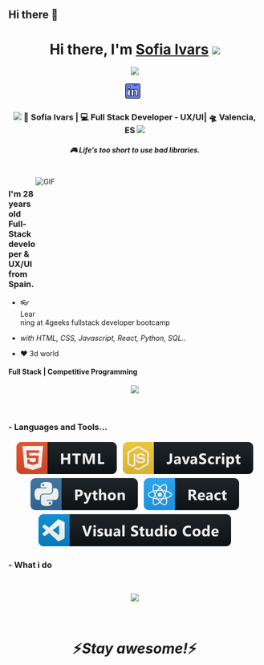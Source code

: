 ## Hi there 👋

<!--
**Sofiaivars/Sofiaivars** is a ✨ _special_ ✨ repository because its `README.md` (this file) appears on your GitHub profile.

Here are some ideas to get you started:

- 🔭 I’m currently working on ...
- 🌱 I’m currently learning ...
- 👯 I’m looking to collaborate on ...
- 🤔 I’m looking for help with ...
- 💬 Ask me about ...
- 📫 How to reach me: ...
- 😄 Pronouns: ...
- ⚡ Fun fact: ...
-->



<div align="center">
   <h1>Hi there, I'm <a href="https://hemant.codes">Sofia Ivars</a> <img src="https://media.giphy.com/media/susVmXQlij43HTsC8e/giphy.gif?cid=ecf05e47ve332i4x7b6q9xy4hzz7wz0be2723yyejr6fkk4m&ep=v1_gifs_search&rid=giphy.gif&ct=g" width="25px"> </h1>
      
   <img src="https://pronoun.cyou/x/y?subject=He&object=Him&height=20"> 
</div>

<p align='center'>
   <a href="https://www.linkedin.com/in/sofia-ivars/"><img height="30" src="https://raw.githubusercontent.com/8bithemant/8bithemant/master/linkedin.png?raw=true"></a>&nbsp;&nbsp;
   

<div align="center">
<h3><img src="https://media.giphy.com/media/WUlplcMpOCEmTGBtBW/giphy.gif" width="30"> 👾 Sofia Ivars  | 💻 Full Stack Developer - UX/UI| 🛸 Valencia, ES <img src="https://media.giphy.com/media/WUlplcMpOCEmTGBtBW/giphy.gif" width="30"></h3>
</div>

 <h5 align="center">
   <i>🎮 Life’s too short to use bad libraries.
</i>
  </h5>
  
<br />
<img align="right" height="270px" width="450px" alt="GIF" src="https://media.giphy.com/media/susVmXQlij43HTsC8e/giphy.gif?cid=ecf05e47ve332i4x7b6q9xy4hzz7wz0be2723yyejr6fkk4m&ep=v1_gifs_search&rid=giphy.gif&ct=g" />
<p align="center">
  <h3> I'm 28 years old Full-Stack developer & UX/UI from Spain.</h3>
</p>

 - 👓 Learning at 4geeks fullstack developer bootcamp
 
 - <i>with HTML, CSS, Javascript, React, Python, SQL..</i>
   
- ❤️ 3d world
  
 
 <p align="center">
  <h4> Full Stack | Competitive Programming </h4>
   </p>

<!--  -->

<p align="center" >
<a href="https://github.com/anuraghazra/github-readme-stats"> 
    <img  src="https://github-readme-stats.vercel.app/api?username=mayhemantt&&show_icons=true&theme=radical"/>
  </a>

</p>

<br />

### - Languages and Tools...

<p align="center">
  <!-- For more icons please follow  https://github.com/MikeCodesDotNET/ColoredBadges -->
  <img src="https://raw.githubusercontent.com/8bithemant/8bithemant/master/svg/dev/languages/html.svg" alt="html" style="vertical-align:top; margin:4px">    
  
  <img src="https://raw.githubusercontent.com/8bithemant/8bithemant/master/svg/dev/languages/js.svg" alt="js" style="vertical-align:top; margin:4px">
  <img src="https://raw.githubusercontent.com/8bithemant/8bithemant/master/svg/dev/languages/python.svg" alt="python" style="vertical-align:top; margin:4px">
  <img src="https://raw.githubusercontent.com/8bithemant/8bithemant/master/svg/dev/frameworks/react.svg" alt="react" style="vertical-align:top; margin:4px">
  <img src="https://raw.githubusercontent.com/8bithemant/8bithemant/master/svg/dev/tools/visualstudio_code.svg" alt="vscode" style="vertical-align:top; margin:4px">
</p>




 ### - What i do


<br />

<p align="center">
   <img src="https://media.giphy.com/media/JqmupuTVZYaQX5s094/giphy.gif?cid=790b7611l91t7kmjz543utwwdwx2s9kx8yisnc4zi9qmbceq&ep=v1_gifs_search&rid=giphy.gif&ct=g" />
   </p>
   
   
<br />




<h1 align='center'>⚡️<i>Stay awesome!</i>⚡️</h1>

